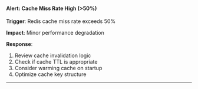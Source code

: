 #### Alert: Cache Miss Rate High (>50%)

**Trigger**: Redis cache miss rate exceeds 50%

**Impact**: Minor performance degradation

**Response**:

1. Review cache invalidation logic
2. Check if cache TTL is appropriate
3. Consider warming cache on startup
4. Optimize cache key structure

---
